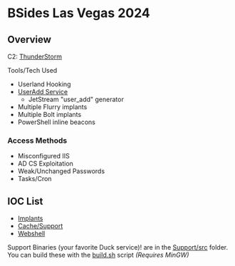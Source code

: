 # BSides Las Vegas 2024

## Overview

C2: [ThunderStorm](https://github.com/iDigitalFlame/ThunderStorm)

Tools/Tech Used

- Userland Hooking
- [UserAdd Service](https://github.com/iDigitalFlame/ThunderStorm/blob/main/jetstream/templates/user_add.go)
  - JetStream "user_add" generator
- Multiple Flurry implants
- Multiple Bolt implants
- PowerShell inline beacons

### Access Methods

- Misconfigured IIS
- AD CS Exploitation
- Weak/Unchanged Passwords
- Tasks/Cron

## IOC List

- [Implants](implants.md)
- [Cache/Support](files.md)
- [Webshell](webshell.asp)

Support Binaries (your favorite Duck service)! are in the [Support/src](Support/src)
folder. You can build these with the [build.sh](Support/build.sh) script
_(Requires MinGW)_
